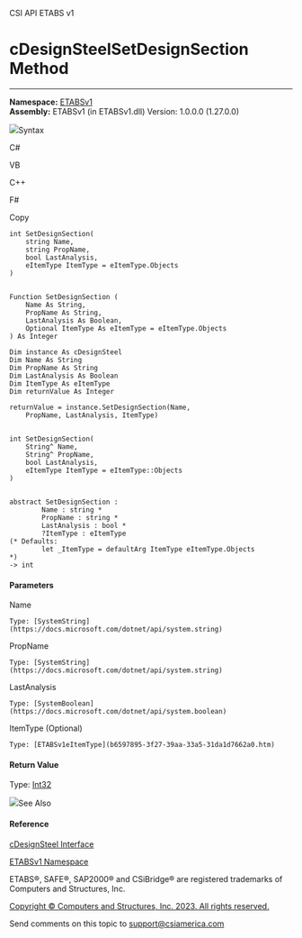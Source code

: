 ﻿

CSI API ETABS v1

# cDesignSteelSetDesignSection Method  
  
---  
  
**Namespace:** [ETABSv1](2780f1b8-2033-5289-2298-1cdb2a7508d9.htm)  
**Assembly:** ETABSv1 (in ETABSv1.dll) Version: 1.0.0.0 (1.27.0.0)

![](../icons/SectionExpanded.png)Syntax

C#

VB

C++

F#

Copy

    
    
    int SetDesignSection(
    	string Name,
    	string PropName,
    	bool LastAnalysis,
    	eItemType ItemType = eItemType.Objects
    )
    
    
    Function SetDesignSection ( 
    	Name As String,
    	PropName As String,
    	LastAnalysis As Boolean,
    	Optional ItemType As eItemType = eItemType.Objects
    ) As Integer
    
    Dim instance As cDesignSteel
    Dim Name As String
    Dim PropName As String
    Dim LastAnalysis As Boolean
    Dim ItemType As eItemType
    Dim returnValue As Integer
    
    returnValue = instance.SetDesignSection(Name, 
    	PropName, LastAnalysis, ItemType)
    
    
    int SetDesignSection(
    	String^ Name, 
    	String^ PropName, 
    	bool LastAnalysis, 
    	eItemType ItemType = eItemType::Objects
    )
    
    
    abstract SetDesignSection : 
            Name : string * 
            PropName : string * 
            LastAnalysis : bool * 
            ?ItemType : eItemType 
    (* Defaults:
            let _ItemType = defaultArg ItemType eItemType.Objects
    *)
    -> int 
    

#### Parameters

Name

    Type: [SystemString](https://docs.microsoft.com/dotnet/api/system.string)  

PropName

    Type: [SystemString](https://docs.microsoft.com/dotnet/api/system.string)  

LastAnalysis

    Type: [SystemBoolean](https://docs.microsoft.com/dotnet/api/system.boolean)  

ItemType (Optional)

    Type: [ETABSv1eItemType](b6597895-3f27-39aa-33a5-31da1d7662a0.htm)  

#### Return Value

Type: [Int32](https://docs.microsoft.com/dotnet/api/system.int32)

![](../icons/SectionExpanded.png)See Also

#### Reference

[cDesignSteel Interface](b1c226bd-117b-fef1-3ecf-9501e542b220.htm)

[ETABSv1 Namespace](2780f1b8-2033-5289-2298-1cdb2a7508d9.htm)

ETABS®, SAFE®, SAP2000® and CSiBridge® are registered trademarks of Computers
and Structures, Inc.  

[Copyright © Computers and Structures, Inc. 2023. All rights
reserved.](http://www.csiamerica.com)

Send comments on this topic to
[support@csiamerica.com](mailto:support%40csiamerica.com?Subject=CSI%20API%20ETABS%20v1)

